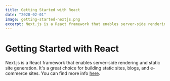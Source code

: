 ```yaml
---
title: Getting Started with React
date: "2020-02-01"
image: getting-started-nextjs.png
excerpt: Next.js is a React framework that enables server-side rendering and static site generation. It's a great choice for building static sites, blogs, and e-commerce sites.
---
```


# Getting Started with React

Next.js is a React framework that enables server-side rendering and static site generation. It's a great choice for building static sites, blogs, and e-commerce sites. You can find more info [here](https://nextjs.org/).
